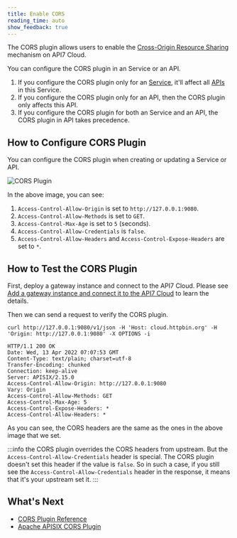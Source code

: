 ```yaml
---
title: Enable CORS
reading_time: auto
show_feedback: true
---
```


The CORS plugin allows users to enable the [Cross-Origin Resource Sharing](https://developer.mozilla.org/en-US/docs/Web/HTTP/CORS) mechanism on API7 Cloud.

You can configure the CORS plugin in an Service or an API.

1. If you configure the CORS plugin only for an [Service](../../concepts/service.md), it'll affect all [APIs](../../concepts/api.md) in this Service.
2. If you configure the CORS plugin only for an API, then the CORS plugin only affects this API.
3. If you configure the CORS plugin for both an Service and an API, the CORS plugin in API takes precedence.

How to Configure CORS Plugin
----------------------------

You can configure the CORS plugin when creating or updating a Service or API.

![CORS Plugin](https://static.apiseven.com/2022/12/30/cors-plugin.png)

In the above image, you can see:

1. `Access-Control-Allow-Origin` is set to `http://127.0.0.1:9080`.
2. `Access-Control-Allow-Methods` is set to `GET`.
3. `Access-Control-Max-Age` is set to `5` (seconds).
4. `Access-Control-Allow-Credentials` is `false`.
5. `Access-Control-Allow-Headers` and `Access-Control-Expose-Headers` are set to `*`.

How to Test the CORS Plugin
---------------------------

First, deploy a gateway instance and connect to the API7 Cloud.
Please see [Add a gateway instance and connect it to the API7 Cloud](../../getting-started/add-gateway-instance.md) to learn the details.

Then we can send a request to verify the CORS plugin.

```shell
curl http://127.0.0.1:9080/v1/json -H 'Host: cloud.httpbin.org' -H 'Origin: http://127.0.0.1:9080' -X OPTIONS -i
```

```shell
HTTP/1.1 200 OK
Date: Wed, 13 Apr 2022 07:07:53 GMT
Content-Type: text/plain; charset=utf-8
Transfer-Encoding: chunked
Connection: keep-alive
Server: APISIX/2.15.0
Access-Control-Allow-Origin: http://127.0.0.1:9080
Vary: Origin
Access-Control-Allow-Methods: GET
Access-Control-Max-Age: 5
Access-Control-Expose-Headers: *
Access-Control-Allow-Headers: *
```

As you can see, the CORS headers are the same as the ones in the above image that we set.

:::info
the CORS plugin overrides the CORS headers from upstream. But the
`Access-Control-Allow-Credentials` header is special. The CORS plugin doesn't
set this header if the value is `false`. So in such a case, if you still see
the `Access-Control-Allow-Credentials` header in the response, it means that
it's your upstream set it.
:::

What's Next
-----------

* [CORS Plugin Reference](../../references/plugins/security/cors.md)
* [Apache APISIX CORS Plugin](https://apisix.apache.org/docs/apisix/next/plugins/cors/)
